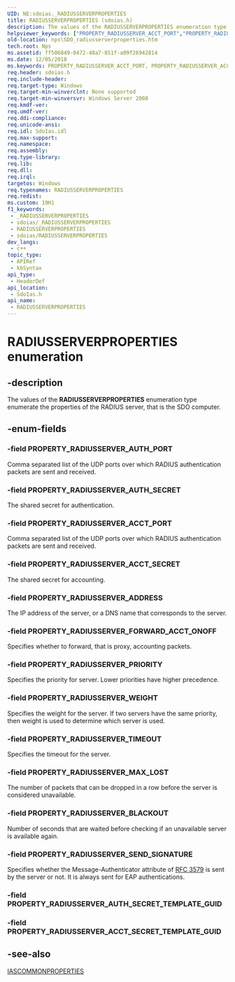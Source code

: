 ```yaml
---
UID: NE:sdoias._RADIUSSERVERPROPERTIES
title: RADIUSSERVERPROPERTIES (sdoias.h)
description: The values of the RADIUSSERVERPROPERTIES enumeration type enumerate the properties of the RADIUS server, that is the SDO computer.
helpviewer_keywords: ["PROPERTY_RADIUSSERVER_ACCT_PORT","PROPERTY_RADIUSSERVER_ACCT_SECRET","PROPERTY_RADIUSSERVER_ADDRESS","PROPERTY_RADIUSSERVER_AUTH_PORT","PROPERTY_RADIUSSERVER_AUTH_SECRET","PROPERTY_RADIUSSERVER_BLACKOUT","PROPERTY_RADIUSSERVER_FORWARD_ACCT_ONOFF","PROPERTY_RADIUSSERVER_MAX_LOST","PROPERTY_RADIUSSERVER_PRIORITY","PROPERTY_RADIUSSERVER_SEND_SIGNATURE","PROPERTY_RADIUSSERVER_TIMEOUT","PROPERTY_RADIUSSERVER_WEIGHT","RADIUSSERVERPROPERTIES","RADIUSSERVERPROPERTIES enumeration [Network Policy Server]","_sdo_radiusserverproperties","nps.SDO_radiusserverproperties","sdo.radiusserverproperties","sdoias/PROPERTY_RADIUSSERVER_ACCT_PORT","sdoias/PROPERTY_RADIUSSERVER_ACCT_SECRET","sdoias/PROPERTY_RADIUSSERVER_ADDRESS","sdoias/PROPERTY_RADIUSSERVER_AUTH_PORT","sdoias/PROPERTY_RADIUSSERVER_AUTH_SECRET","sdoias/PROPERTY_RADIUSSERVER_BLACKOUT","sdoias/PROPERTY_RADIUSSERVER_FORWARD_ACCT_ONOFF","sdoias/PROPERTY_RADIUSSERVER_MAX_LOST","sdoias/PROPERTY_RADIUSSERVER_PRIORITY","sdoias/PROPERTY_RADIUSSERVER_SEND_SIGNATURE","sdoias/PROPERTY_RADIUSSERVER_TIMEOUT","sdoias/PROPERTY_RADIUSSERVER_WEIGHT","sdoias/RADIUSSERVERPROPERTIES"]
old-location: nps\SDO_radiusserverproperties.htm
tech.root: Nps
ms.assetid: ff506849-0472-48a7-851f-a09f26942814
ms.date: 12/05/2018
ms.keywords: PROPERTY_RADIUSSERVER_ACCT_PORT, PROPERTY_RADIUSSERVER_ACCT_SECRET, PROPERTY_RADIUSSERVER_ADDRESS, PROPERTY_RADIUSSERVER_AUTH_PORT, PROPERTY_RADIUSSERVER_AUTH_SECRET, PROPERTY_RADIUSSERVER_BLACKOUT, PROPERTY_RADIUSSERVER_FORWARD_ACCT_ONOFF, PROPERTY_RADIUSSERVER_MAX_LOST, PROPERTY_RADIUSSERVER_PRIORITY, PROPERTY_RADIUSSERVER_SEND_SIGNATURE, PROPERTY_RADIUSSERVER_TIMEOUT, PROPERTY_RADIUSSERVER_WEIGHT, RADIUSSERVERPROPERTIES, RADIUSSERVERPROPERTIES enumeration [Network Policy Server], _sdo_radiusserverproperties, nps.SDO_radiusserverproperties, sdo.radiusserverproperties, sdoias/PROPERTY_RADIUSSERVER_ACCT_PORT, sdoias/PROPERTY_RADIUSSERVER_ACCT_SECRET, sdoias/PROPERTY_RADIUSSERVER_ADDRESS, sdoias/PROPERTY_RADIUSSERVER_AUTH_PORT, sdoias/PROPERTY_RADIUSSERVER_AUTH_SECRET, sdoias/PROPERTY_RADIUSSERVER_BLACKOUT, sdoias/PROPERTY_RADIUSSERVER_FORWARD_ACCT_ONOFF, sdoias/PROPERTY_RADIUSSERVER_MAX_LOST, sdoias/PROPERTY_RADIUSSERVER_PRIORITY, sdoias/PROPERTY_RADIUSSERVER_SEND_SIGNATURE, sdoias/PROPERTY_RADIUSSERVER_TIMEOUT, sdoias/PROPERTY_RADIUSSERVER_WEIGHT, sdoias/RADIUSSERVERPROPERTIES
req.header: sdoias.h
req.include-header: 
req.target-type: Windows
req.target-min-winverclnt: None supported
req.target-min-winversvr: Windows Server 2008
req.kmdf-ver: 
req.umdf-ver: 
req.ddi-compliance: 
req.unicode-ansi: 
req.idl: SdoIas.idl
req.max-support: 
req.namespace: 
req.assembly: 
req.type-library: 
req.lib: 
req.dll: 
req.irql: 
targetos: Windows
req.typenames: RADIUSSERVERPROPERTIES
req.redist: 
ms.custom: 19H1
f1_keywords:
 - _RADIUSSERVERPROPERTIES
 - sdoias/_RADIUSSERVERPROPERTIES
 - RADIUSSERVERPROPERTIES
 - sdoias/RADIUSSERVERPROPERTIES
dev_langs:
 - c++
topic_type:
 - APIRef
 - kbSyntax
api_type:
 - HeaderDef
api_location:
 - SdoIas.h
api_name:
 - RADIUSSERVERPROPERTIES
---
```


# RADIUSSERVERPROPERTIES enumeration


## -description

The values of the 
<b>RADIUSSERVERPROPERTIES</b> enumeration type enumerate the properties of the RADIUS server, that is the SDO computer.

## -enum-fields

### -field PROPERTY_RADIUSSERVER_AUTH_PORT

Comma separated list of the UDP ports over which RADIUS authentication packets are sent and received.

### -field PROPERTY_RADIUSSERVER_AUTH_SECRET

The shared secret for authentication.

### -field PROPERTY_RADIUSSERVER_ACCT_PORT

Comma separated list of the UDP ports over which RADIUS authentication packets are sent and received.

### -field PROPERTY_RADIUSSERVER_ACCT_SECRET

The shared secret for accounting.

### -field PROPERTY_RADIUSSERVER_ADDRESS

The IP address of the server, or a DNS name that corresponds to the server.

### -field PROPERTY_RADIUSSERVER_FORWARD_ACCT_ONOFF

Specifies whether to forward, that is proxy, accounting packets.

### -field PROPERTY_RADIUSSERVER_PRIORITY

Specifies the priority for server. Lower priorities have higher precedence.

### -field PROPERTY_RADIUSSERVER_WEIGHT

Specifies the weight for the server. If two servers have the same priority, then weight is used to determine which server is used.

### -field PROPERTY_RADIUSSERVER_TIMEOUT

Specifies the timeout for the server.

### -field PROPERTY_RADIUSSERVER_MAX_LOST

The number of packets that can be dropped in a row before the server is considered unavailable.

### -field PROPERTY_RADIUSSERVER_BLACKOUT

Number of seconds that are waited before checking if an unavailable server is available again.

### -field PROPERTY_RADIUSSERVER_SEND_SIGNATURE

Specifies whether the Message-Authenticator attribute of <a href="https://www.ietf.org/rfc/rfc3579.txt">RFC 3579</a>  is sent by the server or not. It is always sent for EAP authentications.

### -field PROPERTY_RADIUSSERVER_AUTH_SECRET_TEMPLATE_GUID

### -field PROPERTY_RADIUSSERVER_ACCT_SECRET_TEMPLATE_GUID

## -see-also

<a href="https://docs.microsoft.com/windows/desktop/api/sdoias/ne-sdoias-iascommonproperties">IASCOMMONPROPERTIES</a>


